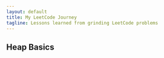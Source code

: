```yaml
---
layout: default
title: My LeetCode Journey
tagline: Lessons learned from grinding LeetCode problems
---
```


## Heap Basics